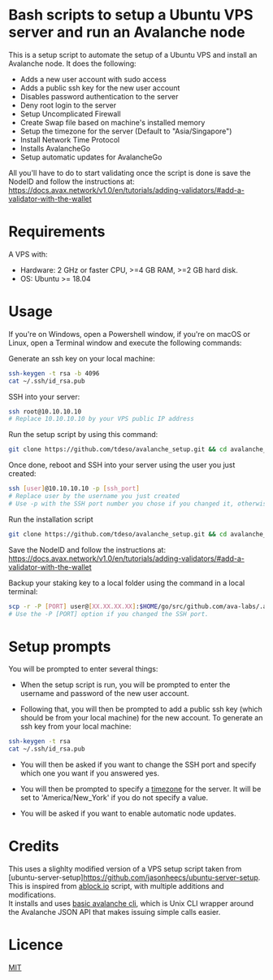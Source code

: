 # Bash scripts to setup a Ubuntu VPS server and run an Avalanche node

This is a setup script to automate the setup of a Ubuntu VPS and install an Avalanche node. It does the following:
* Adds a new user account with sudo access
* Adds a public ssh key for the new user account
* Disables password authentication to the server
* Deny root login to the server
* Setup Uncomplicated Firewall
* Create Swap file based on machine's installed memory
* Setup the timezone for the server (Default to "Asia/Singapore")
* Install Network Time Protocol
* Installs AvalancheGo
* Setup automatic updates for AvalancheGo

All you'll have to do to start validating once the script is done is save the NodeID and follow the instructions at:  
https://docs.avax.network/v1.0/en/tutorials/adding-validators/#add-a-validator-with-the-wallet

# Requirements

A VPS with:
* Hardware: 2 GHz or faster CPU, >=4 GB RAM, >=2 GB hard disk.
* OS: Ubuntu >= 18.04

# Usage
If you're on Windows, open a Powershell window, if you're on macOS or Linux, open a Terminal window and execute the following commands:  

Generate an ssh key on your local machine:
```bash
ssh-keygen -t rsa -b 4096
cat ~/.ssh/id_rsa.pub
```

SSH into your server: 
```bash
ssh root@10.10.10.10
# Replace 10.10.10.10 by your VPS public IP address
```

Run the setup script by using this command:
```bash
git clone https://github.com/tdeso/avalanche_setup.git && cd avalanche_setup && bash setup.sh
```

Once done, reboot and SSH into your server using the user you just created:
```bash
ssh [user]@10.10.10.10 -p [ssh_port]
# Replace user by the username you just created 
# Use -p with the SSH port number you chose if you changed it, otherwise don't use that option.
```

Run the installation script
```bash
git clone https://github.com/tdeso/avalanche_setup.git && cd avalanche_setup && bash install.sh
```

Save the NodeID and follow the instructions at:  
https://docs.avax.network/v1.0/en/tutorials/adding-validators/#add-a-validator-with-the-wallet

Backup your staking key to a local folder using the command in a local terminal:
```bash
scp -r -P [PORT] user@[XX.XX.XX.XX]:$HOME/go/src/github.com/ava-labs/.avalanchego/staking/ Path/to/local/folder
# Use the -P [PORT] option if you changed the SSH port.
```

# Setup prompts
You will be prompted to enter several things:

* When the setup script is run, you will be prompted to enter the username and password of the new user account. 

* Following that, you will then be prompted to add a public ssh key (which should be from your local machine) for the new account. To generate an ssh key from your local machine:
```bash
ssh-keygen -t rsa
cat ~/.ssh/id_rsa.pub
```
* You will then be asked if you want to change the SSH port and specify which one you want if you answered yes.

* You will then be prompted to specify a [timezone](https://en.wikipedia.org/wiki/List_of_tz_database_time_zones) for the server. It will be set to 'America/New_York' if you do not specify a value.

* You will be asked if you want to enable automatic node updates.

# Credits
This uses a slighlty modified version of a VPS setup script taken from [ubuntu-server-setup]https://github.com/jasonheecs/ubuntu-server-setup.
This is inspired from [ablock.io](https://github.com/ablockio/AVAX-node-installer) script, with multiple additions and modifications.  
It installs and uses [basic avalanche cli](https://github.com/jzu/bac), which is Unix CLI wrapper around the Avalanche JSON API that makes issuing simple calls easier.

# Licence
[MIT](https://choosealicense.com/licenses/mit/)
